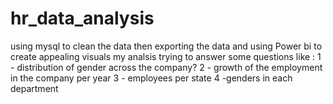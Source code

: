 # hr_data_analysis
using mysql to clean the data then exporting the data and using Power bi to create appealing visuals
my analsis trying to answer some questions like :
1 - distribution of gender across the company?
2 - growth of the employment in the company per year 
3 - employees per state 
4 -genders in each department 
